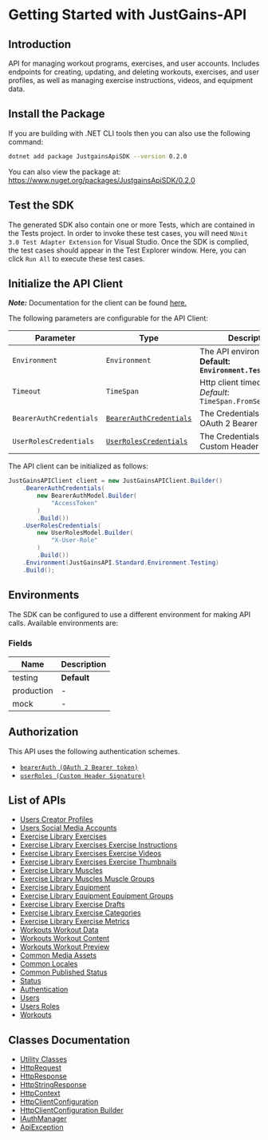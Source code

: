 
# Getting Started with JustGains-API

## Introduction

API for managing workout programs, exercises, and user accounts. Includes endpoints for creating, updating, and deleting workouts, exercises, and user profiles, as well as managing exercise instructions, videos, and equipment data.

## Install the Package

If you are building with .NET CLI tools then you can also use the following command:

```bash
dotnet add package JustgainsApiSDK --version 0.2.0
```

You can also view the package at:
https://www.nuget.org/packages/JustgainsApiSDK/0.2.0

## Test the SDK

The generated SDK also contain one or more Tests, which are contained in the Tests project. In order to invoke these test cases, you will need `NUnit 3.0 Test Adapter Extension` for Visual Studio. Once the SDK is complied, the test cases should appear in the Test Explorer window. Here, you can click `Run All` to execute these test cases.

## Initialize the API Client

**_Note:_** Documentation for the client can be found [here.](https://www.github.com/JustGains/just-gains-api-dotnet-sdk/tree/0.2.0/doc/client.md)

The following parameters are configurable for the API Client:

| Parameter | Type | Description |
|  --- | --- | --- |
| `Environment` | `Environment` | The API environment. <br> **Default: `Environment.Testing`** |
| `Timeout` | `TimeSpan` | Http client timeout.<br>*Default*: `TimeSpan.FromSeconds(100)` |
| `BearerAuthCredentials` | [`BearerAuthCredentials`](https://www.github.com/JustGains/just-gains-api-dotnet-sdk/tree/0.2.0/doc/auth/oauth-2-bearer-token.md) | The Credentials Setter for OAuth 2 Bearer token |
| `UserRolesCredentials` | [`UserRolesCredentials`](https://www.github.com/JustGains/just-gains-api-dotnet-sdk/tree/0.2.0/doc/auth/custom-header-signature.md) | The Credentials Setter for Custom Header Signature |

The API client can be initialized as follows:

```csharp
JustGainsAPIClient client = new JustGainsAPIClient.Builder()
    .BearerAuthCredentials(
        new BearerAuthModel.Builder(
            "AccessToken"
        )
        .Build())
    .UserRolesCredentials(
        new UserRolesModel.Builder(
            "X-User-Role"
        )
        .Build())
    .Environment(JustGainsAPI.Standard.Environment.Testing)
    .Build();
```

## Environments

The SDK can be configured to use a different environment for making API calls. Available environments are:

### Fields

| Name | Description |
|  --- | --- |
| testing | **Default** |
| production | - |
| mock | - |

## Authorization

This API uses the following authentication schemes.

* [`bearerAuth (OAuth 2 Bearer token)`](https://www.github.com/JustGains/just-gains-api-dotnet-sdk/tree/0.2.0/doc/auth/oauth-2-bearer-token.md)
* [`userRoles (Custom Header Signature)`](https://www.github.com/JustGains/just-gains-api-dotnet-sdk/tree/0.2.0/doc/auth/custom-header-signature.md)

## List of APIs

* [Users Creator Profiles](https://www.github.com/JustGains/just-gains-api-dotnet-sdk/tree/0.2.0/doc/controllers/users-creator-profiles.md)
* [Users Social Media Accounts](https://www.github.com/JustGains/just-gains-api-dotnet-sdk/tree/0.2.0/doc/controllers/users-social-media-accounts.md)
* [Exercise Library Exercises](https://www.github.com/JustGains/just-gains-api-dotnet-sdk/tree/0.2.0/doc/controllers/exercise-library-exercises.md)
* [Exercise Library Exercises Exercise Instructions](https://www.github.com/JustGains/just-gains-api-dotnet-sdk/tree/0.2.0/doc/controllers/exercise-library-exercises-exercise-instructions.md)
* [Exercise Library Exercises Exercise Videos](https://www.github.com/JustGains/just-gains-api-dotnet-sdk/tree/0.2.0/doc/controllers/exercise-library-exercises-exercise-videos.md)
* [Exercise Library Exercises Exercise Thumbnails](https://www.github.com/JustGains/just-gains-api-dotnet-sdk/tree/0.2.0/doc/controllers/exercise-library-exercises-exercise-thumbnails.md)
* [Exercise Library Muscles](https://www.github.com/JustGains/just-gains-api-dotnet-sdk/tree/0.2.0/doc/controllers/exercise-library-muscles.md)
* [Exercise Library Muscles Muscle Groups](https://www.github.com/JustGains/just-gains-api-dotnet-sdk/tree/0.2.0/doc/controllers/exercise-library-muscles-muscle-groups.md)
* [Exercise Library Equipment](https://www.github.com/JustGains/just-gains-api-dotnet-sdk/tree/0.2.0/doc/controllers/exercise-library-equipment.md)
* [Exercise Library Equipment Equipment Groups](https://www.github.com/JustGains/just-gains-api-dotnet-sdk/tree/0.2.0/doc/controllers/exercise-library-equipment-equipment-groups.md)
* [Exercise Library Exercise Drafts](https://www.github.com/JustGains/just-gains-api-dotnet-sdk/tree/0.2.0/doc/controllers/exercise-library-exercise-drafts.md)
* [Exercise Library Exercise Categories](https://www.github.com/JustGains/just-gains-api-dotnet-sdk/tree/0.2.0/doc/controllers/exercise-library-exercise-categories.md)
* [Exercise Library Exercise Metrics](https://www.github.com/JustGains/just-gains-api-dotnet-sdk/tree/0.2.0/doc/controllers/exercise-library-exercise-metrics.md)
* [Workouts Workout Data](https://www.github.com/JustGains/just-gains-api-dotnet-sdk/tree/0.2.0/doc/controllers/workouts-workout-data.md)
* [Workouts Workout Content](https://www.github.com/JustGains/just-gains-api-dotnet-sdk/tree/0.2.0/doc/controllers/workouts-workout-content.md)
* [Workouts Workout Preview](https://www.github.com/JustGains/just-gains-api-dotnet-sdk/tree/0.2.0/doc/controllers/workouts-workout-preview.md)
* [Common Media Assets](https://www.github.com/JustGains/just-gains-api-dotnet-sdk/tree/0.2.0/doc/controllers/common-media-assets.md)
* [Common Locales](https://www.github.com/JustGains/just-gains-api-dotnet-sdk/tree/0.2.0/doc/controllers/common-locales.md)
* [Common Published Status](https://www.github.com/JustGains/just-gains-api-dotnet-sdk/tree/0.2.0/doc/controllers/common-published-status.md)
* [Status](https://www.github.com/JustGains/just-gains-api-dotnet-sdk/tree/0.2.0/doc/controllers/status.md)
* [Authentication](https://www.github.com/JustGains/just-gains-api-dotnet-sdk/tree/0.2.0/doc/controllers/authentication.md)
* [Users](https://www.github.com/JustGains/just-gains-api-dotnet-sdk/tree/0.2.0/doc/controllers/users.md)
* [Users Roles](https://www.github.com/JustGains/just-gains-api-dotnet-sdk/tree/0.2.0/doc/controllers/users-roles.md)
* [Workouts](https://www.github.com/JustGains/just-gains-api-dotnet-sdk/tree/0.2.0/doc/controllers/workouts.md)

## Classes Documentation

* [Utility Classes](https://www.github.com/JustGains/just-gains-api-dotnet-sdk/tree/0.2.0/doc/utility-classes.md)
* [HttpRequest](https://www.github.com/JustGains/just-gains-api-dotnet-sdk/tree/0.2.0/doc/http-request.md)
* [HttpResponse](https://www.github.com/JustGains/just-gains-api-dotnet-sdk/tree/0.2.0/doc/http-response.md)
* [HttpStringResponse](https://www.github.com/JustGains/just-gains-api-dotnet-sdk/tree/0.2.0/doc/http-string-response.md)
* [HttpContext](https://www.github.com/JustGains/just-gains-api-dotnet-sdk/tree/0.2.0/doc/http-context.md)
* [HttpClientConfiguration](https://www.github.com/JustGains/just-gains-api-dotnet-sdk/tree/0.2.0/doc/http-client-configuration.md)
* [HttpClientConfiguration Builder](https://www.github.com/JustGains/just-gains-api-dotnet-sdk/tree/0.2.0/doc/http-client-configuration-builder.md)
* [IAuthManager](https://www.github.com/JustGains/just-gains-api-dotnet-sdk/tree/0.2.0/doc/i-auth-manager.md)
* [ApiException](https://www.github.com/JustGains/just-gains-api-dotnet-sdk/tree/0.2.0/doc/api-exception.md)

